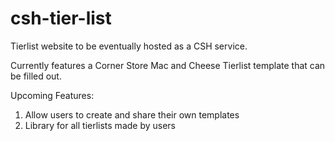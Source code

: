 # csh-tier-list

Tierlist website to be eventually hosted as a CSH service.

Currently features a Corner Store Mac and Cheese Tierlist template that can be filled out.

Upcoming Features:
1. Allow users to create and share their own templates
2. Library for all tierlists made by users
